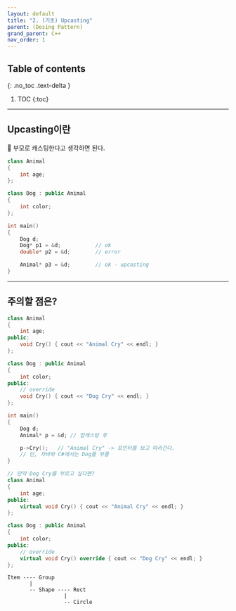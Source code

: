 ```yaml
---
layout: default
title: "2. (기초) Upcasting"
parent: (Desing Pattern)
grand_parent: C++
nav_order: 1
---
```


## Table of contents
{: .no_toc .text-delta }

1. TOC
{:toc}

---

## Upcasting이란

🦄 부모로 캐스팅한다고 생각하면 된다.

```cpp
class Animal
{
    int age;
};

class Dog : public Animal
{
    int color;
};

int main()
{
    Dog d;
    Dog* p1 = &d;           // ok
    double* p2 = &d;        // error

    Animal* p3 = &d;        // ok - upcasting
}
```

---

## 주의할 점은?

```cpp
class Animal
{
    int age;
public:
    void Cry() { cout << "Animal Cry" << endl; }
};

class Dog : public Animal
{
    int color;
public:
    // override
    void Cry() { cout << "Dog Cry" << endl; }
};

int main()
{
    Dog d;
    Animal* p = &d; // 업캐스팅 후

    p->Cry();   // "Animal Cry" -> 포인터를 보고 따라간다.
    // 단, 자바와 C#에서는 Dog를 부름
}
```

```cpp
// 만약 Dog Cry를 부르고 싶다면?
class Animal
{
    int age;
public:
    virtual void Cry() { cout << "Animal Cry" << endl; }
};

class Dog : public Animal
{
    int color;
public:
    // override
    virtual void Cry() override { cout << "Dog Cry" << endl; }
};
```

```
Item ---- Group
       |
       -- Shape ---- Rect
                  |
                  -- Circle
```